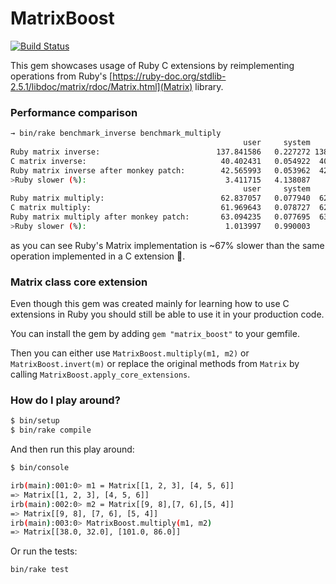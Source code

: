 # MatrixBoost

[![Build Status](https://travis-ci.com/Bajena/matrix_boost.svg?branch=master)](https://travis-ci.com/Bajena/matrix_boost)

This gem showcases usage of Ruby C extensions by reimplementing operations
from Ruby's [https://ruby-doc.org/stdlib-2.5.1/libdoc/matrix/rdoc/Matrix.html](Matrix) library.

### Performance comparison

```bash
→ bin/rake benchmark_inverse benchmark_multiply
                                                    user     system      total        real
Ruby matrix inverse:                          137.841586   0.227272 138.068858 (138.278252)
C matrix inverse:                              40.402431   0.054922  40.457353 ( 40.506431)
Ruby matrix inverse after monkey patch:        42.565993   0.053962  42.619955 ( 42.662933)
>Ruby slower (%):                               3.411715   4.138087        NaN (  3.413736)
                                                    user     system      total        real
Ruby matrix multiply:                          62.837057   0.077940  62.914997 ( 62.985346)
C matrix multiply:                             61.969643   0.078727  62.048370 ( 62.111846)
Ruby matrix multiply after monkey patch:       63.094235   0.077695  63.171930 ( 63.234440)
>Ruby slower (%):                               1.013997   0.990003        NaN (  1.014063)
```

as you can see Ruby's Matrix implementation is ~67% slower than the same operation
implemented in a C extension 🎉.

### Matrix class core extension
Even though this gem was created mainly for learning how to use C extensions in Ruby
you should still be able to use it in your production code.

You can install the gem by adding `gem "matrix_boost"` to your gemfile.

Then you can either use `MatrixBoost.multiply(m1, m2)` or `MatrixBoost.invert(m)` or replace the original methods
from `Matrix` by calling `MatrixBoost.apply_core_extensions`.

### How do I play around?

```bash
$ bin/setup
$ bin/rake compile
```

And then run this play around:

```bash
$ bin/console
```

```bash
irb(main):001:0> m1 = Matrix[[1, 2, 3], [4, 5, 6]]
=> Matrix[[1, 2, 3], [4, 5, 6]]
irb(main):002:0> m2 = Matrix[[9, 8],[7, 6],[5, 4]]
=> Matrix[[9, 8], [7, 6], [5, 4]]
irb(main):003:0> MatrixBoost.multiply(m1, m2)
=> Matrix[[38.0, 32.0], [101.0, 86.0]]
```

Or run the tests:

```bash
bin/rake test
```
